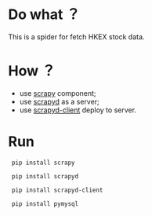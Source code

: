 # Do what ？
This is a spider for fetch HKEX stock data.

# How ？ 
- use [scrapy](https://doc.scrapy.org/en/latest/intro/tutorial.html) component;
- use [scrapyd](https://scrapyd.readthedocs.io/en/stable/overview.html) as a server;
- use [scrapyd-client](https://github.com/scrapy/scrapyd-client) deploy to server.

# Run

```
 pip install scrapy
```
```
 pip install scrapyd
```
```
 pip install scrapyd-client
```
```
 pip install pymysql
``` 
